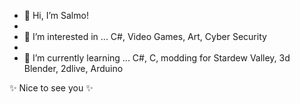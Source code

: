 - 👋 Hi, I’m Salmo!
- 
- 👀 I’m interested in ... C#, Video Games, Art, Cyber Security
- 
- 🌱 I’m currently learning ... C#, C, modding for Stardew Valley, 3d Blender, 2dlive, Arduino

✨ Nice to see you ✨
